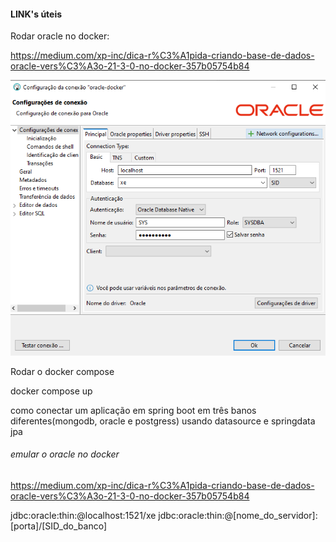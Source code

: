 #### LINK's úteis 

Rodar oracle no docker:

https://medium.com/xp-inc/dica-r%C3%A1pida-criando-base-de-dados-oracle-vers%C3%A3o-21-3-0-no-docker-357b05754b84

![img.png](img.png)

Rodar o docker compose

docker compose up

como conectar um aplicação em spring boot em três banos diferentes(mongodb, oracle e postgress) usando datasource e springdata jpa


###### emular o oracle no docker

https://medium.com/xp-inc/dica-r%C3%A1pida-criando-base-de-dados-oracle-vers%C3%A3o-21-3-0-no-docker-357b05754b84


jdbc:oracle:thin:@localhost:1521/xe
jdbc:oracle:thin:@[nome_do_servidor]:[porta]/[SID_do_banco]
